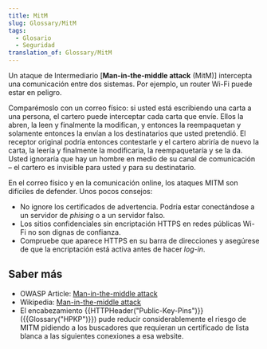 ```yaml
---
title: MitM
slug: Glossary/MitM
tags:
  - Glosario
  - Seguridad
translation_of: Glossary/MitM
---
```

Un ataque de Intermediario \[**Man-in-the-middle attack** (MitM)] intercepta una comunicación entre dos sistemas. Por ejemplo, un router Wi-Fi puede estar en peligro.

Comparémoslo con un correo físico: si usted está escribiendo una carta a una persona, el cartero puede interceptar cada carta que envíe. Ellos la abren, la leen y finalmente la modifican, y entonces la reempaquetan y solamente entonces la envían a los destinatarios que usted pretendió. El receptor original podría entonces contestarle y el cartero abriría de nuevo la carta, la leería y finalmente la modificaria, la reempaquetaría y se la da. Usted ignoraría que hay un hombre en medio de su canal de comunicación – el cartero es invisible para usted y para su destinatario.

En el correo físico y en la comunicación online, los ataques MITM son difíciles de defender. Unos pocos consejos:

- No ignore los certificados de advertencia. Podría estar conectándose a un servidor de _phising_ o a un servidor falso.
- Los sitios confidenciales sin encriptación HTTPS en redes públicas Wi-Fi no son dignas de confianza.
- Compruebe que aparece HTTPS en su barra de direcciones y asegúrese de que la encriptación está activa antes de hacer _log-in_.

## Saber más

- OWASP Article: [Man-in-the-middle attack](https://www.owasp.org/index.php/Man-in-the-middle_attack)
- Wikipedia: [Man-in-the-middle attack](https://en.wikipedia.org/wiki/Man-in-the-middle_attack)
- El encabezamiento {{HTTPHeader("Public-Key-Pins")}} ({{Glossary("HPKP")}}) pude reducir considerablemente el riesgo de MITM pidiendo a los buscadores que requieran un certificado de lista blanca a las siguientes conexiones a esa website.
